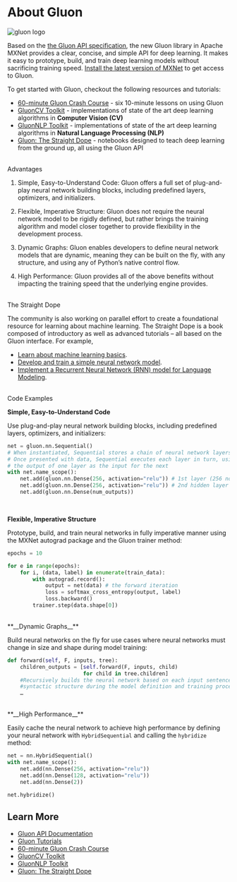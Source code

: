 <!---
  Licensed to the Apache Software Foundation (ASF) under one
  or more contributor license agreements.  See the NOTICE file
  distributed with this work for additional information
  regarding copyright ownership.  The ASF licenses this file
  to you under the Apache License, Version 2.0 (the
  "License"); you may not use this file except in compliance
  with the License.  You may obtain a copy of the License at

    http://www.apache.org/licenses/LICENSE-2.0

  Unless required by applicable law or agreed to in writing,
  software distributed under the License is distributed on an
  "AS IS" BASIS, WITHOUT WARRANTIES OR CONDITIONS OF ANY
  KIND, either express or implied.  See the License for the
  specific language governing permissions and limitations
  under the License.
-->

# About Gluon

![gluon logo](https://github.com/dmlc/web-data/blob/master/mxnet/image/image-gluon-logo.png?raw=true)

Based on the [the Gluon API specification](https://github.com/gluon-api/gluon-api), the new Gluon library in Apache MXNet provides a clear, concise, and simple API for deep learning. It makes it easy to prototype, build, and train deep learning models without sacrificing training speed. [Install the latest version of MXNet](/install/) to get access to Gluon.

To get started with Gluon, checkout the following resources and tutorials:
* [60-minute Gluon Crash Course](https://gluon-crash-course.mxnet.io/) - six 10-minute lessons on using Gluon
* [GluonCV Toolkit](https://gluon-cv.mxnet.io/) - implementations of state of the art deep learning algorithms in **Computer Vision (CV)**
* [GluonNLP Toolkit](https://gluon-nlp.mxnet.io/) - implementations of state of the art deep learning algorithms in **Natural Language Processing (NLP)**
* [Gluon: The Straight Dope](https://gluon.mxnet.io/) - notebooks designed to teach deep learning from the ground up, all using the Gluon API

<br/>
<div class="boxed">
    Advantages
</div>

1. Simple, Easy-to-Understand Code: Gluon offers a full set of plug-and-play neural network building blocks, including predefined layers, optimizers, and initializers.

2. Flexible, Imperative Structure: Gluon does not require the neural network model to be   rigidly defined, but rather brings the training algorithm and model closer together to provide flexibility in the development process.

3. Dynamic Graphs: Gluon enables developers to define neural network models that are dynamic, meaning they can be built on the fly, with any structure, and using any of Python’s native control flow.

4. High Performance: Gluon provides all of the above benefits without impacting the training speed that the underlying engine provides.

<br/>
<div class="boxed">
    The Straight Dope
</div>

The community is also working on parallel effort to create a foundational resource for learning about machine learning. The Straight Dope is a book composed of introductory as well as advanced tutorials – all based on the Gluon interface. For example,

* [Learn about machine learning basics](http://gluon.mxnet.io/chapter01_crashcourse/introduction.html).
* [Develop and train a simple neural network model](http://gluon.mxnet.io/chapter03_deep-neural-networks/mlp-gluon.html).
* [Implement a Recurrent Neural Network (RNN) model for Language Modeling](http://gluon.mxnet.io/chapter05_recurrent-neural-networks/simple-rnn.html).

<br/>
<div class="boxed">
    Code Examples
</div>

**__Simple, Easy-to-Understand Code__**

Use plug-and-play neural network building blocks, including predefined layers, optimizers, and initializers:

```python
net = gluon.nn.Sequential()
# When instantiated, Sequential stores a chain of neural network layers.
# Once presented with data, Sequential executes each layer in turn, using
# the output of one layer as the input for the next
with net.name_scope():
    net.add(gluon.nn.Dense(256, activation="relu")) # 1st layer (256 nodes)
    net.add(gluon.nn.Dense(256, activation="relu")) # 2nd hidden layer
    net.add(gluon.nn.Dense(num_outputs))
```
<br/>

**__Flexible, Imperative Structure__**

Prototype, build, and train neural networks in fully imperative manner using the MXNet autograd package and the Gluon trainer method:

```python
epochs = 10

for e in range(epochs):
    for i, (data, label) in enumerate(train_data):
        with autograd.record():
            output = net(data) # the forward iteration
            loss = softmax_cross_entropy(output, label)
            loss.backward()
        trainer.step(data.shape[0])
```

<br/>
**__Dynamic Graphs__**

Build neural networks on the fly for use cases where neural networks must change in size and shape during model training:

```python
def forward(self, F, inputs, tree):
    children_outputs = [self.forward(F, inputs, child)
                        for child in tree.children]
    #Recursively builds the neural network based on each input sentence’s
    #syntactic structure during the model definition and training process
    …
```
<br/>
**__High Performance__**

Easily cache the neural network to achieve high performance by defining your neural network with ``HybridSequential`` and calling the ``hybridize`` method:

```python
net = nn.HybridSequential()
with net.name_scope():
    net.add(nn.Dense(256, activation="relu"))
    net.add(nn.Dense(128, activation="relu"))
    net.add(nn.Dense(2))
```

```python
net.hybridize()
```

## Learn More

* [Gluon API Documentation](/api/python/gluon/gluon.html)
* [Gluon Tutorials](/tutorials/)
* [60-minute Gluon Crash Course](https://gluon-crash-course.mxnet.io/)
* [GluonCV Toolkit](https://gluon-cv.mxnet.io/)
* [GluonNLP Toolkit](https://gluon-nlp.mxnet.io/)
* [Gluon: The Straight Dope](https://gluon.mxnet.io/)
